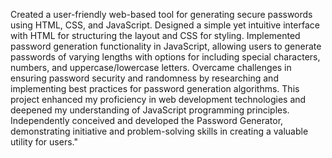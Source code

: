 Created a user-friendly web-based tool for generating secure passwords using HTML, CSS, and JavaScript. Designed a simple yet intuitive interface
with HTML for structuring the layout and CSS for styling. Implemented password generation functionality in JavaScript, allowing users to generate
passwords of varying lengths with options for including special characters, numbers, and uppercase/lowercase letters. Overcame challenges in
ensuring password security and randomness by researching and implementing best practices for password generation algorithms. This project
enhanced my proficiency in web development technologies and deepened my understanding of JavaScript programming principles. Independently
conceived and developed the Password Generator, demonstrating initiative and problem-solving skills in creating a valuable utility for users."
